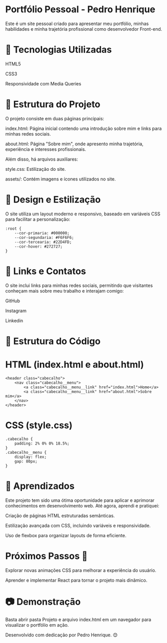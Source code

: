 # Portfólio Pessoal - Pedro Henrique

Este é um site pessoal criado para apresentar meu portfólio, minhas habilidades e minha trajetória profissional como desenvolvedor Front-end.

# 🚀 Tecnologias Utilizadas

HTML5

CSS3

Responsividade com Media Queries

# 📌 Estrutura do Projeto

O projeto consiste em duas páginas principais:

index.html: Página inicial contendo uma introdução sobre mim e links para minhas redes sociais.

about.html: Página "Sobre mim", onde apresento minha trajetória, experiência e interesses profissionais.

Além disso, há arquivos auxiliares:

style.css: Estilização do site.

assets/: Contém imagens e ícones utilizados no site.

# 🎨 Design e Estilização

O site utiliza um layout moderno e responsivo, baseado em variáveis CSS para facilitar a personalização:
```
:root {
    --cor-primaria: #000000;
    --cor-segundaria: #F6F6F6;
    --cor-tercearia: #22D4FD;
    --cor-hover: #272727;
} 
```
# 🔗 Links e Contatos

O site inclui links para minhas redes sociais, permitindo que visitantes conheçam mais sobre meu trabalho e interajam comigo:

GitHub

Instagram

Linkedin

# 📜 Estrutura do Código

# HTML (index.html e about.html)
```
<header class="cabecalho">
    <nav class="cabecalho__menu">
        <a class="cabecalho__menu__link" href="index.html">Home</a>
        <a class="cabecalho__menu__link" href="about.html">Sobre mim</a>
    </nav>
</header>
```
# CSS (style.css)
```
.cabecalho {
    padding: 2% 0% 0% 18.5%;
}
.cabecalho__menu {
    display: flex;
    gap: 80px;
}
```
# 📖 Aprendizados

Este projeto tem sido uma ótima oportunidade para aplicar e aprimorar conhecimentos em desenvolvimento web. Até agora, aprendi e pratiquei:

Criação de páginas HTML estruturadas semânticas.

Estilização avançada com CSS, incluindo variáveis e responsividade.

Uso de flexbox para organizar layouts de forma eficiente.


# Próximos Passos 📌

Explorar novas animações CSS para melhorar a experiência do usuário.

Aprender e implementar React para tornar o projeto mais dinâmico.

# 📷 Demonstração

Basta abrir pasta Projeto e arquivo index.html em um navegador para visualizar o portfólio em ação.

Desenvolvido com dedicação por Pedro Henrique. 😊

